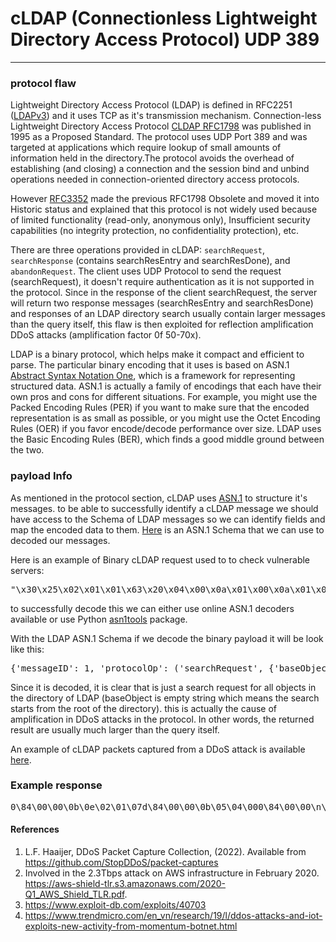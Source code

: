 # cLDAP (Connectionless Lightweight Directory Access Protocol) UDP 389

---



### protocol flaw


Lightweight Directory Access Protocol (LDAP) is defined in RFC2251 ([LDAPv3](https://tools.ietf.org/html/rfc2251)) and it uses TCP as it's transmission mechanism. Connection-less Lightweight Directory Access Protocol [CLDAP RFC1798](https://datatracker.ietf.org/doc/html/rfc1798) was published in 1995 as a Proposed Standard.  The protocol uses UDP Port 389 and was targeted at applications which require lookup of small amounts of information held in the directory.The protocol avoids the overhead of establishing (and closing) a connection and the session bind and unbind operations needed in connection-oriented directory access protocols.


However [RFC3352](https://datatracker.ietf.org/doc/html/rfc3352) made the previous RFC1798 Obsolete and moved it into Historic status and explained that this protocol is not widely used because of limited functionality (read-only, anonymous only), Insufficient security capabilities (no integrity protection, no confidentiality protection), etc.


There are three operations provided in cLDAP: `searchRequest`, `searchResponse` (contains searchResEntry and searchResDone), and `abandonRequest`. The client uses UDP Protocol to send the request (searchRequest), it doesn't require authentication as it is not supported in the protocol. Since in the response of the client searchRequest, the server will return two response messages (searchResEntry and searchResDone) and responses of an LDAP directory search usually contain larger messages than the query itself, this flaw is then exploited for reflection amplification DDoS attacks (amplification factor 0f 50-70x).

LDAP is a binary protocol, which helps make it compact and efficient to parse. The particular binary encoding that it uses is based on ASN.1 [Abstract Syntax Notation One](https://en.wikipedia.org/wiki/ASN.1), which is a framework for representing structured data. ASN.1 is actually a family of encodings that each have their own pros and cons for different situations. For example, you might use the Packed Encoding Rules (PER) if you want to make sure that the encoded representation is as small as possible, or you might use the Octet Encoding Rules (OER) if you favor encode/decode performance over size. LDAP uses the Basic Encoding Rules (BER), which finds a good middle ground between the two.

### payload Info

As mentioned in the protocol section, cLDAP uses [ASN.1](https://datatracker.ietf.org/doc/html/rfc1798#section-4) to structure it's messages. to be able to successfully identify a cLDAP message we should have access to the Schema of LDAP messages so we can identify fields and map the encoded data to them. [Here](docker/ldap-v3.asn) is an ASN.1 Schema that we can use to decoded our messages.

Here is an example of Binary cLDAP request used to to check vulnerable servers: <pre> "\x30\x25\x02\x01\x01\x63\x20\x04\x00\x0a\x01\x00\x0a\x01\x00\x02\x01\x00\x02\x01\x00\x01\x01\x00\x87\x0b\x6f\x62\x6a\x65\x63\x74\x63\x6c\x61\x73\x73\x30\x00</pre>

to successfully decode this we can either use online ASN.1 decoders available or use Python [asn1tools](https://pypi.org/project/asn1tools/) package.

With the LDAP ASN.1 Schema if we decode the binary payload it will be look like this:
<pre>
{'messageID': 1, 'protocolOp': ('searchRequest', {'baseObject': b'', 'scope': 'baseObject', 'derefAliases': 'neverDerefAliases', 'sizeLimit': 0, 'timeLimit': 0, 'typesOnly': False, 'filter': ('present', b'objectclass'), 'attributes': []})}
</pre>
Since it is decoded, it is clear that is just a search request for all objects in the directory of LDAP (baseObject is empty string which means the search starts from the root of the directory). this is actually the cause of amplification in DDoS attacks in the protocol. In other words, the returned result are usually much larger than the query itself.

An example of cLDAP packets captured from a DDoS attack is available [here](amp.cldap.pcap).


### Example response

<pre>
0\84\00\00\0b\0e\02\01\07d\84\00\00\0b\05\04\000\84\00\00\n\fd0\84\00\00\00&\04\0bcurrentTime1\84\00\00\00\13\04\1120190922100706.0Z0\84\00\00\00R\04\11subschemaSubentry1\84\00\00\009\047CN=Aggregate,CN=Schema,CN=Configuration,DC=Mogambo,DC=D0\84\00\00\00\82\04\rdsServiceName1\84\00\00\00m\04kCN=NTDS Settings,CN=RC81230,CN=Servers,CN=Default-First-Site-Name,CN=Sites,CN=Configuration,DC=Mogambo,DC=D0\84\00\00\00\bb\04\0enamingContexts1\84\00\00\00\a5\04\0fDC=Mogambo,DC=D\04 CN=Configuration,DC=Mogambo,DC=D\04*CN=Schema,CN=Configuration,DC=Mogambo,DC=D\04!DC=DomainDnsZones,DC=Mogambo,DC=D\04!DC=ForestDnsZones,DC=Mogambo,DC=D0\84\00\00\00-\04\14defaultNamingContext1\84\00\00\00\11\04\0fDC=Mogambo,DC=D0\84\00\00\00G\04\13schemaNamingContext1\84\00\00\00,\04*CN=Schema,CN=Configuration,DC=Mogambo,DC=D0\84\00\00\00D\04\1aconfigurationNamingContext1\84\00\00\00"\04 CN=Configuration,DC=Mogambo,DC=D0\84\00\00\000\04\17rootDomainNamingContext1\84\00\00\00\11\04\0fDC=Mogambo,DC=D0\84\00\00\03\a9\04\10supportedControl1\84\00\00\03\91\04\161.2.840.113556.1.4.319\04\161.2.840.113556.1.4.801\04\161.2.840.113556.1.4.473\04\161.2.840.113556.1.4.528\04\161.2.840.113556.1.4.417\04\161.2.840.113556.1.4.619\04\161.2.840.113556.1.4.841\04\161.2.840.113556.1.4.529\04\161.2.840.113556.1.4.805\04\161.2.840.113556.1.4.521\04\161.2.840.113556.1.4.970\04\171.2.840.113556.1.4.1338\04\161.2.840.113556.1.4.474\04\171.2.840.113556.1.4.1339\04\171.2.840.113556.1.4.1340\04\171.2.840.113556.1.4.1413\04\172.16.840.1.113730.3.4.9\04\182.16.840.1.113730.3.4.10\04\171.2.840.113556.1.4.1504\04\171.2.840.113556.1.4.1852\04\161.2.840.113556.1.4.802\04\171.2.840.113556.1.4.1907\04\171.2.840.113556.1.4.1948\04\171.2.840.113556.1.4.1974\04\171.2.840.113556.1.4.1341\04\171.2.840.113556.1.4.2026\04\171.2.840.113556.1.4.2064\04\171.2.840.113556.1.4.2065\04\171.2.840.113556.1.4.2066\04\171.2.840.113556.1.4.2090\04\171.2.840.113556.1.4.2205\04\171.2.840.113556.1.4.2204\04\171.2.840.113556.1.4.2206\04\171.2.840.113556.1.4.2211\04\171.2.840.113556.1.4.2239\04\171.2.840.113556.1.4.2255\04\171.2.840.113556.1.4.22560\84\00\00\00"\04\14supportedLDAPVersion1\84\00\00\00\06\04\013\04\0120\84\00\00\01\86\04\15supportedLDAPPolicies1\84\00\00\01i\04\0eMaxPoolThreads\04\19MaxPercentDirSyncRequests\04\0fMaxDatagramRecv\04\10MaxReceiveBuffer\04\0fInitRecvTimeout\04\0eMaxConnections\04\0fMaxConnIdleTime\04\0bMaxPageSize\04\16MaxBatchReturnMessages\04\10MaxQueryDuration\04\10MaxTempTableSize\04\10MaxResultSetSize\04\rMinResultSets\04\14MaxResultSetsPerConn\04\16MaxNotificationPerConn\04\0bMaxValRange\04\15MaxValRangeTransitive\04\11ThreadMemoryLimit\04\18SystemMemoryLimitPercent0\84\00\00\00%\04\13highestCommittedUSN1\84\00\00\00\n\04\08224379550\84\00\00\00I\04\17supportedSASLMechanisms1\84\00\00\00*\04\06GSSAPI\04\nGSS-SPNEGO\04\08EXTERNAL\04\nDIGEST-MD50\84\00\00\00&\04\0bdnsHostName1\84\00\00\00\13\04\11rc81230.Mogambo.D0\84\00\00\005\04\0fldapServiceName1\84\00\00\00\1e\04\1cMogambo.D:rc81230$@MOGAMBO.D0\84\00\00\00n\04\nserverName1\84\00\00\00\\\04ZCN=RC81230,CN=Servers,CN=Default-First-Site-Name,CN=Sites,CN=Configuration,DC=Mogambo,DC=D0\84\00\00\00\b2\04\15supportedCapabilities1\84\00\00\00\95\04\161.2.840.113556.1.4.800\04\171.2.840.113556.1.4.1670\04\171.2.840.113556.1.4.1791\04\171.2.840.113556.1.4.1935\04\171.2.840.113556.1.4.2080\04\171.2.840.113556.1.4.22370\84\00\00\00\1c\04\0eisSynchronized1\84\00\00\00\06\04\04TRUE0\84\00\00\00"\04\14isGlobalCatalogReady1\84\00\00\00\06\04\04TRUE0\84\00\00\00\1e\04\13domainFunctionality1\84\00\00\00\03\04\0160\84\00\00\00\1e\04\13forestFunctionality1\84\00\00\00\03\04\0160\84\00\00\00(\04\1ddomainControllerFunctionality1\84\00\00\00\03\04\0160\84\00\00\00\10\02\01\07e\84\00\00\00\07\n\01\00\04\00\04\00</pre>


#### References
1) L.F. Haaijer, DDoS Packet Capture Collection, (2022). Available from https://github.com/StopDDoS/packet-captures
2) Involved in the 2.3Tbps attack on AWS infrastructure in February 2020. <https://aws-shield-tlr.s3.amazonaws.com/2020-Q1_AWS_Shield_TLR.pdf>.
3) https://www.exploit-db.com/exploits/40703
4) https://www.trendmicro.com/en_vn/research/19/l/ddos-attacks-and-iot-exploits-new-activity-from-momentum-botnet.html

